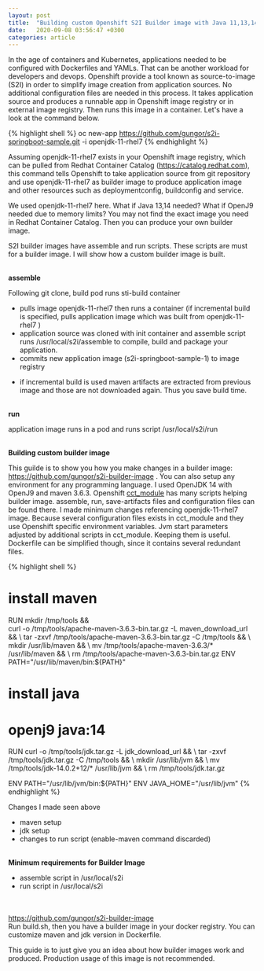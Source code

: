 ```yaml
---
layout: post
title:  "Building custom Openshift S2I Builder image with Java 11,13,14"
date:   2020-09-08 03:56:47 +0300
categories: article
---
```

In the age of containers and Kubernetes, applications needed to be configured with Dockerfiles and YAMLs. That can be another workload for developers and devops.
Openshift provide a tool known as source-to-image (S2I) in order to simplify image creation from application sources. No additional configuration files are needed in this process.
It takes application source and produces a runnable app in Openshift image registry or in external image registry. Then runs this image in a container. Let's have a look at the command below.

{% highlight shell %}
oc new-app https://github.com/gungor/s2i-springboot-sample.git -i openjdk-11-rhel7
{% endhighlight %}

Assuming openjdk-11-rhel7 exists in your Openshift image registry, which can be pulled from Redhat Container Catalog (https://catalog.redhat.com), 
this command tells Openshift to take application source from git repository and use openjdk-11-rhel7 as builder image to produce application image and other resources such as deploymentconfig,
buildconfig and service.

We used openjdk-11-rhel7 here. What if Java 13,14 needed? What if OpenJ9 needed due to memory limits? You may not find the exact image you need in Redhat Container Catalog.
Then you can produce your own builder image. 

S2I builder images have assemble and run scripts. These scripts are must for a builder image. I will show how a custom builder image is built.

<br><b>assemble</b>


Following git clone,
build pod runs sti-build container

- pulls image openjdk-11-rhel7 then runs a container (if incremental build is specified, pulls application image which was built from openjdk-11-rhel7 )
- application source was cloned with init container and assemble script runs /usr/local/s2i/assemble to compile, build and package your application. 
- commits new application image (s2i-springboot-sample-1) to image registry 

* if incremental build is used maven artifacts are extracted from previous image and those are not downloaded again. Thus you save build time.

<br><b>run</b>


application image runs in a pod and runs script /usr/local/s2i/run

<br><b>Building custom builder image</b>


This guilde is to show you how you make changes in a builder image: <a class="text-accent" href="https://github.com/gungor/s2i-builder-image">https://github.com/gungor/s2i-builder-image</a> .
You can also setup any environment for any programming language. 
I used OpenJDK 14 with OpenJ9 and maven 3.6.3. 
Openshift <a class="text-accent" href="https://github.com/jboss-openshift/cct_module">cct_module</a> has many scripts helping builder image. assemble, run, save-artifacts files and configuration files can be found there.
I made minimum changes referencing openjdk-11-rhel7 image. Because several configuration files exists in cct_module and they use Openshift specific environment variables.
Jvm start parameters adjusted by additional scripts in cct_module.
Keeping them is useful. Dockerfile can be simplified though, since it contains several redundant files.

{% highlight shell %}
# install maven
RUN mkdir /tmp/tools && \
	curl -o /tmp/tools/apache-maven-3.6.3-bin.tar.gz  -L maven_download_url && \ 
	tar -zxvf /tmp/tools/apache-maven-3.6.3-bin.tar.gz -C /tmp/tools && \ 
	mkdir /usr/lib/maven && \ 
	mv /tmp/tools/apache-maven-3.6.3/* /usr/lib/maven && \ 
	rm /tmp/tools/apache-maven-3.6.3-bin.tar.gz
ENV PATH="/usr/lib/maven/bin:${PATH}"

# install java
# openj9 java:14
RUN curl -o /tmp/tools/jdk.tar.gz -L jdk_download_url && \ 
	tar -zxvf /tmp/tools/jdk.tar.gz -C /tmp/tools && \ 
	mkdir /usr/lib/jvm && \ 
	mv /tmp/tools/jdk-14.0.2+12/* /usr/lib/jvm && \ 
	rm /tmp/tools/jdk.tar.gz
	
ENV PATH="/usr/lib/jvm/bin:${PATH}"
ENV JAVA_HOME="/usr/lib/jvm" 
{% endhighlight %}

Changes I made seen above
- maven setup
- jdk setup
- changes to run script (enable-maven command discarded)

<br><b>Minimum requirements for Builder Image</b>
- assemble script in /usr/local/s2i
- run script in /usr/local/s2i

<br><br><a class="text-accent" href="https://github.com/gungor/s2i-builder-image">https://github.com/gungor/s2i-builder-image</a><br>
Run build.sh, then you have a builder image in your docker registry. You can customize maven and jdk version in Dockerfile.  

This guide is to just give you an idea about how builder images work and produced. Production usage of this image is not recommended.

















